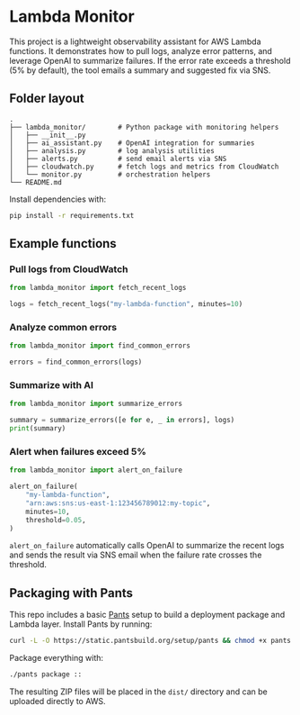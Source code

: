 # Lambda Monitor

This project is a lightweight observability assistant for AWS Lambda functions.
It demonstrates how to pull logs, analyze error patterns, and leverage OpenAI
to summarize failures. If the error rate exceeds a threshold (5% by default),
the tool emails a summary and suggested fix via SNS.

## Folder layout

```
.
├── lambda_monitor/        # Python package with monitoring helpers
│   ├── __init__.py
│   ├── ai_assistant.py    # OpenAI integration for summaries
│   ├── analysis.py        # log analysis utilities
│   ├── alerts.py          # send email alerts via SNS
│   ├── cloudwatch.py      # fetch logs and metrics from CloudWatch
│   └── monitor.py         # orchestration helpers
└── README.md
```

Install dependencies with:

```bash
pip install -r requirements.txt
```

## Example functions

### Pull logs from CloudWatch

```python
from lambda_monitor import fetch_recent_logs

logs = fetch_recent_logs("my-lambda-function", minutes=10)
```

### Analyze common errors

```python
from lambda_monitor import find_common_errors

errors = find_common_errors(logs)
```

### Summarize with AI

```python
from lambda_monitor import summarize_errors

summary = summarize_errors([e for e, _ in errors], logs)
print(summary)
```

### Alert when failures exceed 5%

```python
from lambda_monitor import alert_on_failure

alert_on_failure(
    "my-lambda-function",
    "arn:aws:sns:us-east-1:123456789012:my-topic",
    minutes=10,
    threshold=0.05,
)
```

`alert_on_failure` automatically calls OpenAI to summarize the recent logs and
sends the result via SNS email when the failure rate crosses the threshold.

## Packaging with Pants

This repo includes a basic [Pants](https://www.pantsbuild.org/) setup to
build a deployment package and Lambda layer. Install Pants by running:

```bash
curl -L -O https://static.pantsbuild.org/setup/pants && chmod +x pants
```

Package everything with:

```bash
./pants package ::
```

The resulting ZIP files will be placed in the `dist/` directory and can be
uploaded directly to AWS.
